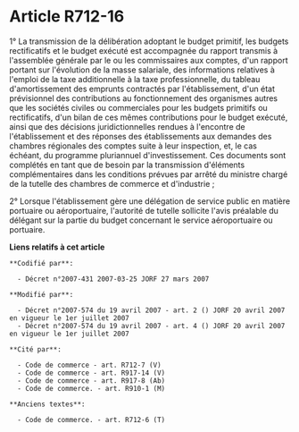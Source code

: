 # Article R712-16

1° La transmission de la délibération adoptant le budget primitif, les budgets rectificatifs et le budget exécuté est
accompagnée du rapport transmis à l'assemblée générale par le ou les commissaires aux comptes, d'un rapport portant sur
l'évolution de la masse salariale, des informations relatives à l'emploi de la taxe additionnelle à la taxe professionnelle,
du tableau d'amortissement des emprunts contractés par l'établissement, d'un état prévisionnel des contributions au
fonctionnement des organismes autres que les sociétés civiles ou commerciales pour les budgets primitifs ou rectificatifs,
d'un bilan de ces mêmes contributions pour le budget exécuté, ainsi que des décisions juridictionnelles rendues à l'encontre
de l'établissement et des réponses des établissements aux demandes des chambres régionales des comptes suite à leur
inspection, et, le cas échéant, du programme pluriannuel d'investissement. Ces documents sont complétés en tant que de besoin
par la transmission d'éléments complémentaires dans les conditions prévues par arrêté du ministre chargé de la tutelle des
chambres de commerce et d'industrie ;

2° Lorsque l'établissement gère une délégation de service public en matière portuaire ou aéroportuaire, l'autorité de tutelle
sollicite l'avis préalable du délégant sur la partie du budget concernant le service aéroportuaire ou portuaire.

**Liens relatifs à cet article**

	**Codifié par**:

	  - Décret n°2007-431 2007-03-25 JORF 27 mars 2007

	**Modifié par**:

	  - Décret n°2007-574 du 19 avril 2007 - art. 2 () JORF 20 avril 2007 en vigueur le 1er juillet 2007
	  - Décret n°2007-574 du 19 avril 2007 - art. 4 () JORF 20 avril 2007 en vigueur le 1er juillet 2007

	**Cité par**:

	  - Code de commerce - art. R712-7 (V)
	  - Code de commerce - art. R917-14 (V)
	  - Code de commerce - art. R917-8 (Ab)
	  - Code de commerce. - art. R910-1 (M)

	**Anciens textes**:

	  - Code de commerce. - art. R712-6 (T)
